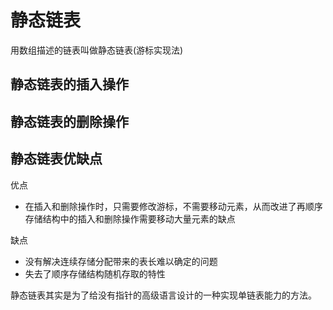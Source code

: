 # 静态链表

用数组描述的链表叫做静态链表(游标实现法)

## 静态链表的插入操作
## 静态链表的删除操作
## 静态链表优缺点
优点
- 在插入和删除操作时，只需要修改游标，不需要移动元素，从而改进了再顺序存储结构中的插入和删除操作需要移动大量元素的缺点

缺点
- 没有解决连续存储分配带来的表长难以确定的问题
- 失去了顺序存储结构随机存取的特性

静态链表其实是为了给没有指针的高级语言设计的一种实现单链表能力的方法。